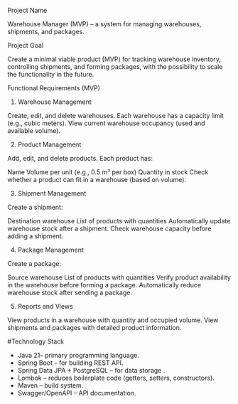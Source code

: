 

Project Name

Warehouse Manager (MVP) – a system for managing warehouses, shipments, and packages.

 Project Goal

Create a minimal viable product (MVP) for tracking warehouse inventory, controlling shipments, and forming packages, with the possibility to scale the functionality in the future.


 Functional Requirements (MVP)

1. Warehouse Management

Create, edit, and delete warehouses.
Each warehouse has a capacity limit (e.g., cubic meters).
View current warehouse occupancy (used and available volume).

 2. Product Management
    
 Add, edit, and delete products.
 Each product has:

Name
Volume per unit (e.g., 0.5 m³ per box)
   Quantity in stock
 Check whether a product can fit in a warehouse (based on volume).

 3. Shipment Management

 Create a shipment:

Destination warehouse
List of products with quantities
Automatically update warehouse stock after a shipment.
Check warehouse capacity before adding a shipment.

4. Package Management

Create a package:

Source warehouse
List of products with quantities
Verify product availability in the warehouse before forming a package.
Automatically reduce warehouse stock after sending a package.

5. Reports and Views

 View products in a warehouse with quantity and occupied volume.
View shipments and packages with detailed product information.



#Technology Stack

* Java 21– primary programming language.
* Spring Boot – for building REST API.
* Spring Data JPA + PostgreSQL – for data storage .
* Lombok – reduces boilerplate code (getters, setters, constructors).
* Maven – build system.
* Swagger/OpenAPI – API documentation.
  

